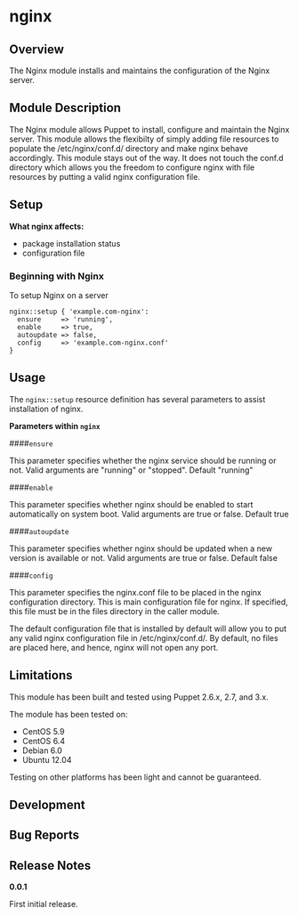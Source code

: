 nginx
====


Overview
--------

The Nginx module installs and maintains the configuration of the Nginx server.


Module Description
-------------------

The Nginx module allows Puppet to install, configure and maintain the Nginx server.
This module allows the flexibilty of simply adding file resources to populate the /etc/nginx/conf.d/ directory and make nginx behave accordingly. This module stays out of the way. It does not touch the conf.d directory which allows you the freedom to configure nginx with file resources by putting a valid nginx configuration file.


Setup
-----

**What nginx affects:**

* package installation status
* configuration file 
	
### Beginning with Nginx

To setup Nginx on a server

    nginx::setup { 'example.com-nginx':
      ensure     => 'running',
      enable     => true,
      autoupdate => false,
      config     => 'example.com-nginx.conf'
    }

Usage
------

The `nginx::setup` resource definition has several parameters to assist installation of nginx.

**Parameters within `nginx`**

####`ensure`

This parameter specifies whether the nginx service should be running or not.
Valid arguments are "running" or "stopped". Default "running"

####`enable`

This parameter specifies whether nginx should be enabled to start automatically on system boot.
Valid arguments are true or false. Default true

####`autoupdate`

This parameter specifies whether nginx should be updated when a new version is available or not.
Valid arguments are true or false. Default false

####`config`

This parameter specifies the nginx.conf file to be placed in the nginx configuration directory. This is main configuration file for nginx.
If specified, this file must be in the files directory in the caller module.

The default configuration file that is installed by default will allow you to put any valid nginx configuration file in /etc/nginx/conf.d/. By default, no files are placed here, and hence, nginx will not open any port.


Limitations
------------

This module has been built and tested using Puppet 2.6.x, 2.7, and 3.x.

The module has been tested on:

* CentOS 5.9
* CentOS 6.4
* Debian 6.0 
* Ubuntu 12.04

Testing on other platforms has been light and cannot be guaranteed. 

Development
------------

Bug Reports
-----------

Release Notes
--------------

**0.0.1**

First initial release.
